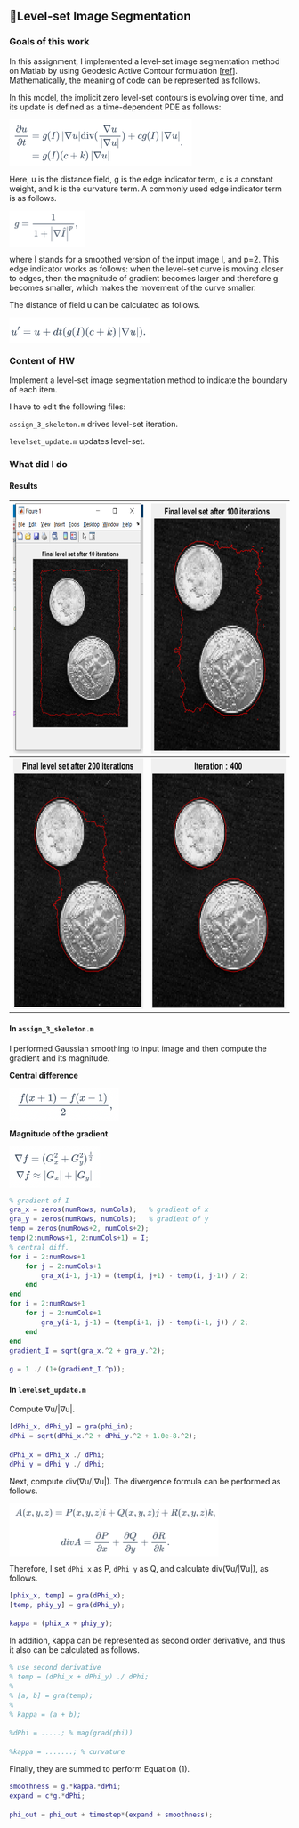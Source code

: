 ## 📕Level-set Image Segmentation

### Goals of this work

In this assignment, I implemented a level-set image segmentation method on Matlab by using Geodesic Active Contour formulation [[ref](https://link.springer.com/article/10.1023/A:1007979827043)]. Mathematically, the meaning of code can be represented as follows.

In this model, the implicit zero level-set contours is evolving over time, and its update is defined as a time-dependent PDE as follows:

<img src="./equations/1.png" alt="image1" height="85" align="center"/>

Here, u is the distance field, g is the edge indicator term, c is a constant weight, and k is the curvature term. A commonly used edge indicator term is as follows.

<img src="./equations/2.png" alt="image2" height="65" align="center"/>

where Î stands for a smoothed version of the input image I, and p=2. This edge indicator works as follows: when the level-set curve is moving closer to edges, then the magnitude of gradient becomes larger and therefore g becomes smaller, which makes the movement of the curve smaller.

The distance of field u can be calculated as follows.

<img src="./equations/3.png" alt="image3" height="45" align="center"/>



### Content of HW

Implement a level-set image segmentation method to indicate the boundary of each item.

I have to edit the following files:

`assign_3_skeleton.m` drives level-set iteration.

`levelset_update.m` updates level-set.

### What did I do

#### Results

| <img src="./images/image1.png" alt="image1" height="450" width="315"/> | <img src="./images/image2.png" alt="image2" height="450" width="340" /> |
| ------------------------------------------------------------ | ------------------------------------------------------------ |
| <img src="./images/image3.png" alt="image3" height="450" width="328"/> | <img src="./images/image4.png" alt="image4" height="450" width="328"/> |



#### In `assign_3_skeleton.m`

I performed Gaussian smoothing to input image and then compute the gradient and its magnitude.

**Central difference**

<img src="./equations/4.png" alt="image4" height="60" align="center"/>

**Magnitude of the gradient**

<img src="./equations/5.png" alt="image5" height="75" align="center"/>


```matlab
% gradient of I
gra_x = zeros(numRows, numCols);   % gradient of x
gra_y = zeros(numRows, numCols);   % gradient of y
temp = zeros(numRows+2, numCols+2);
temp(2:numRows+1, 2:numCols+1) = I;
% central diff.
for i = 2:numRows+1
    for j = 2:numCols+1
        gra_x(i-1, j-1) = (temp(i, j+1) - temp(i, j-1)) / 2;
    end
end
for i = 2:numRows+1
    for j = 2:numCols+1
        gra_y(i-1, j-1) = (temp(i+1, j) - temp(i-1, j)) / 2;
    end
end
gradient_I = sqrt(gra_x.^2 + gra_y.^2);

g = 1 ./ (1+(gradient_I.^p));
```



#### In `levelset_update.m`

Compute ∇u/|∇u|.

```matlab
[dPhi_x, dPhi_y] = gra(phi_in);
dPhi = sqrt(dPhi_x.^2 + dPhi_y.^2 + 1.0e-8.^2);

dPhi_x = dPhi_x ./ dPhi;
dPhi_y = dPhi_y ./ dPhi;
```

Next, compute div(∇u/|∇u|). The divergence formula can be performed as follows.

<img src="./equations/6.png" alt="image6" height="95" align="center"/>

Therefore, I set `dPhi_x` as P, `dPhi_y` as Q, and calculate div(∇u/|∇u|), as follows.

```matlab
[phix_x, temp] = gra(dPhi_x);
[temp, phiy_y] = gra(dPhi_y);

kappa = (phix_x + phiy_y);
```

In addition, kappa can be represented as second order derivative, and thus it also can be calculated as follows.

```matlab
% use second derivative
% temp = (dPhi_x + dPhi_y) ./ dPhi;
% 
% [a, b] = gra(temp);
% 
% kappa = (a + b);

%dPhi = .....; % mag(grad(phi))

%kappa = .......; % curvature
```

Finally, they are summed to perform Equation (1).

```matlab
smoothness = g.*kappa.*dPhi;
expand = c*g.*dPhi;

phi_out = phi_out + timestep*(expand + smoothness);
```

